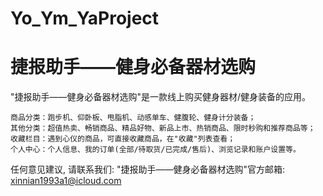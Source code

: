 # Yo_Ym_YaProject
# 捷报助手——健身必备器材选购

  "捷报助手——健身必备器材选购"是一款线上购买健身器材/健身装备的应用。

    商品分类：跑步机、仰卧板、甩脂机、动感单车、健腹轮、健身计分装备；
    其他分类：超值热卖、畅销商品、精品好物、新品上市、热销商品、限时秒购和推荐商品等；
    收藏栏目：遇到心仪的商品，可直接收藏商品，在"收藏"列表查看；
    个人中心：个人信息、我的订单(全部/待取货/已完成/售后)、浏览记录和账户设置等。

   任何意见建议, 请联系我们: 
   "捷报助手——健身必备器材选购"官方邮箱: xinnian1993a1@icloud.com
